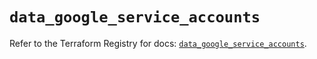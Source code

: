 # `data_google_service_accounts`

Refer to the Terraform Registry for docs: [`data_google_service_accounts`](https://registry.terraform.io/providers/hashicorp/google/6.46.0/docs/data-sources/service_accounts).
